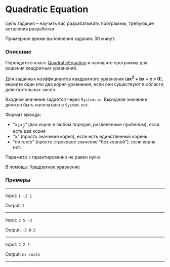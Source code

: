 # Quadratic Equation

Цель задания – научить вас разрабатывать программы, требующие ветвления разработки.

Примерное время выполнения задания: 30 минут.

### Описание

Перейдите в класс [QuadraticEquation](src/main/java/com/epam/rd/autotasks/QuadraticEquation.java)
и напишите программу для решения квадратных уравнений. 

Для заданных коэффициентов квадратного уравнения (**ax<sup>2</sup> + bx + c = 0**),
верните один или два корня уравнения, если они существуют в области действительных чисел.

Входное значение задается через `System.in`. Выходное значение должно быть напечатано в `System.out`.

Формат вывода:
* *"x<sub>1</sub> x<sub>2</sub>"* (два корня в любом порядке, разделенные пробелом), если есть два корня
* *"x"* (просто значение корня), если есть единственный корень
* *"no roots"* (просто строковое значение "без корней"), если корня нет.

Параметр `a` гарантированно не равен нулю.

В помощь: [Квадратное уравнение](https://ru.wikipedia.org/wiki/Квадратное_уравнение)

### Примеры

---
Input: `1 -2 1`

Output: `1`

---
Input: `2 5 -3`

Output: `-3 0.5`

---
Input: `2 2 2`

Output: `no roots`

---

